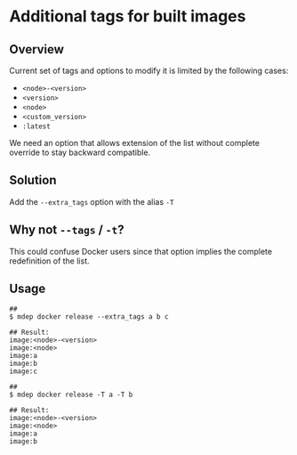 # Additional tags for built images

## Overview

Current set of tags and options to modify it is limited by the following cases:
- `<node>-<version>`
- `<version>`
- `<node>`
- `<custom_version>`
- `:latest`

We need an option that allows extension of the list without complete override to stay
backward compatible.

## Solution
Add the `--extra_tags` option with the alias `-T`

## Why not `--tags` / `-t`?

This could confuse Docker users since that option implies the complete redefinition of the list.

## Usage

```
##
$ mdep docker release --extra_tags a b c

## Result:
image:<node>-<version>
image:<node>
image:a
image:b
image:c

##
$ mdep docker release -T a -T b

## Result:
image:<node>-<version>
image:<node>
image:a
image:b
```


